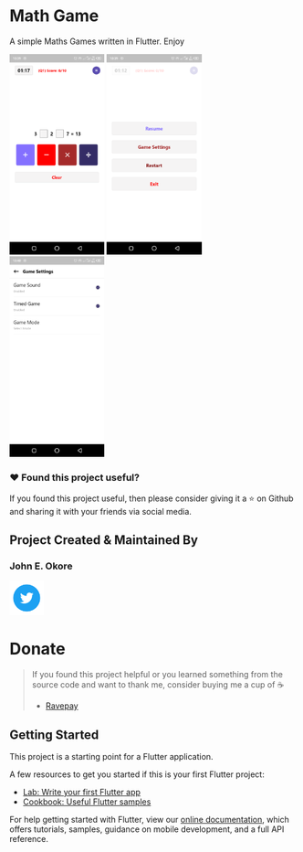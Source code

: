 # Math Game

A simple Maths Games written in Flutter. Enjoy


<img src="screenshots/x1.png" width="33%" /> <img src="screenshots/x2.png" width="33%" /> <img src="screenshots/x3.png" width="33%" />

### :heart: Found this project useful?

If you found this project useful, then please consider giving it a :star: on Github and sharing it with your friends via social media.

## Project Created & Maintained By

### John E. Okore

<a href="https://twitter.com/johnebere4"><img src="https://github.com/aritraroy/social-icons/blob/master/twitter-icon.png?raw=true" width="60"></a>

# Donate

> If you found this project helpful or you learned something from the source code and want to thank me, consider buying me a cup of :coffee:
>
> - [Ravepay](https://rave.flutterwave.com/donate/oumg0prh9wta)


## Getting Started

This project is a starting point for a Flutter application.

A few resources to get you started if this is your first Flutter project:

- [Lab: Write your first Flutter app](https://flutter.dev/docs/get-started/codelab)
- [Cookbook: Useful Flutter samples](https://flutter.dev/docs/cookbook)

For help getting started with Flutter, view our
[online documentation](https://flutter.dev/docs), which offers tutorials,
samples, guidance on mobile development, and a full API reference.
